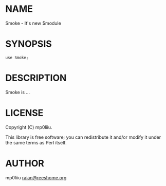 # NAME

Smoke - It's new $module

# SYNOPSIS

    use Smoke;

# DESCRIPTION

Smoke is ...

# LICENSE

Copyright (C) mp0liiu.

This library is free software; you can redistribute it and/or modify
it under the same terms as Perl itself.

# AUTHOR

mp0liiu <raian@reeshome.org>
